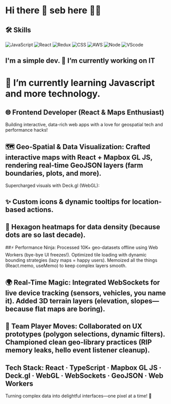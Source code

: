 # Hi there 👋 seb here 🐱‍👤
## 🛠️ Skills
![JavaScript](https://img.shields.io/badge/javascript-%23323330.svg?style=flat-square&logo=javascript&logoColor=%23F7DF1E)
![React](https://img.shields.io/badge/react-%2320232a.svg?style=flat-square&logo=react&logoColor=%2361DAFB)
![Redux](https://img.shields.io/badge/redux-%23593d88.svg?style=flat-square&logo=redux&logoColor=white)
![CSS](https://img.shields.io/badge/css3-%231572B6.svg?style=flat-square&logo=css3&logoColor=white)
![AWS](https://img.shields.io/badge/AWS-%23FF9900.svg?style=flat-square&logo=amazon-aws&logoColor=white)
![Node](https://img.shields.io/badge/node.js-%2343853D.svg?style=flat-square&logo=node.js&logoColor=white)
![VScode](https://img.shields.io/badge/VisualStudioCode-0078d7.svg?style=flat-square&logo=visual-studio-code&logoColor=white)
<!--
**sebastian031093/sebastian031093** is a ✨ _special_ ✨ repository because its `README.md` (this file) appears on your GitHub profile.
Here are some ideas to get you started:
-->

## I'm a simple dev. 🔭 I’m currently working on IT

# 🌱 I’m currently learning Javascript and more technology.

## 🌐 Frontend Developer (React & Maps Enthusiast)
Building interactive, data-rich web apps with a love for geospatial tech and performance hacks!

## 🗺 Geo-Spatial & Data Visualization: Crafted interactive maps with React + Mapbox GL JS, rendering real-time GeoJSON layers (farm boundaries, plots, and more).
Supercharged visuals with Deck.gl (WebGL):
## ✨ Custom icons & dynamic tooltips for location-based actions.
## 🌱 Hexagon heatmaps for data density (because dots are so last decade).
##⚡ Performance Ninja: Processed 10K+ geo-datasets offline using Web Workers (bye-bye UI freezes!). Optimized tile loading with dynamic bounding strategies (lazy maps = happy users). Memoized all the things (React.memo, useMemo) to keep complex layers smooth.

## 🌍 Real-Time Magic: Integrated WebSockets for live device tracking (sensors, vehicles, you name it). Added 3D terrain layers (elevation, slopes—because flat maps are boring).
## 🤝 Team Player Moves: Collaborated on UX prototypes (polygon selections, dynamic filters). Championed clean geo-library practices (RIP memory leaks, hello event listener cleanup).

## Tech Stack: React · TypeScript · Mapbox GL JS · Deck.gl · WebGL · WebSockets · GeoJSON · Web Workers

Turning complex data into delightful interfaces—one pixel at a time! 🚀
